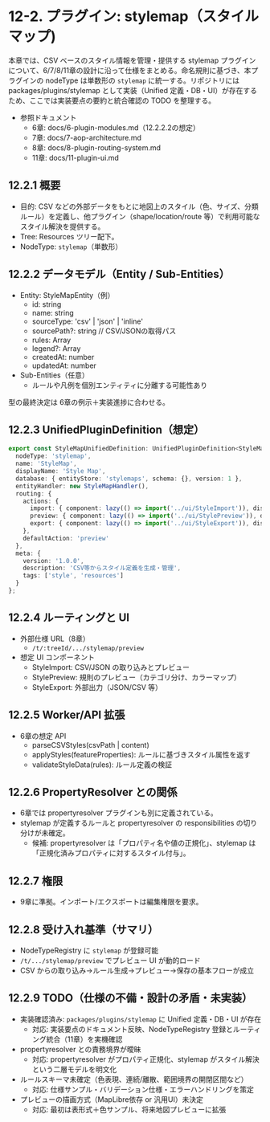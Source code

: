 # 12-2. プラグイン: stylemap（スタイルマップ)

本章では、CSV ベースのスタイル情報を管理・提供する stylemap プラグインについて、6/7/8/11章の設計に沿って仕様をまとめる。命名規則に基づき、本プラグインの nodeType は単数形の `stylemap` に統一する。リポジトリには packages/plugins/stylemap として実装（Unified 定義・DB・UI）が存在するため、ここでは実装要点の要約と統合確認の TODO を整理する。

- 参照ドキュメント
  - 6章: docs/6-plugin-modules.md（12.2.2.2の想定）
  - 7章: docs/7-aop-architecture.md
  - 8章: docs/8-plugin-routing-system.md
  - 11章: docs/11-plugin-ui.md

## 12.2.1 概要
- 目的: CSV などの外部データをもとに地図上のスタイル（色、サイズ、分類ルール）を定義し、他プラグイン（shape/location/route 等）で利用可能なスタイル解決を提供する。
- Tree: Resources ツリー配下。
- NodeType: `stylemap`（単数形）

## 12.2.2 データモデル（Entity / Sub-Entities）
- Entity: StyleMapEntity（例）
  - id: string
  - name: string
  - sourceType: 'csv' | 'json' | 'inline'
  - sourcePath?: string // CSV/JSONの取得パス
  - rules: Array<StyleRule>
  - legend?: Array<LegendItem>
  - createdAt: number
  - updatedAt: number
- Sub-Entities（任意）
  - ルールや凡例を個別エンティティに分離する可能性あり

型の最終決定は 6章の例示＋実装進捗に合わせる。

## 12.2.3 UnifiedPluginDefinition（想定）

```ts
export const StyleMapUnifiedDefinition: UnifiedPluginDefinition<StyleMapEntity, never, never> = {
  nodeType: 'stylemap',
  name: 'StyleMap',
  displayName: 'Style Map',
  database: { entityStore: 'stylemaps', schema: {}, version: 1 },
  entityHandler: new StyleMapHandler(),
  routing: {
    actions: {
      import: { component: lazy(() => import('../ui/StyleImport')), displayName: 'Import' },
      preview: { component: lazy(() => import('../ui/StylePreview')), displayName: 'Preview' },
      export: { component: lazy(() => import('../ui/StyleExport')), displayName: 'Export' }
    },
    defaultAction: 'preview'
  },
  meta: {
    version: '1.0.0',
    description: 'CSV等からスタイル定義を生成・管理',
    tags: ['style', 'resources']
  }
};
```

## 12.2.4 ルーティングと UI
- 外部仕様 URL（8章）
  - `/t/:treeId/.../stylemap/preview`
- 想定 UI コンポーネント
  - StyleImport: CSV/JSON の取り込みとプレビュー
  - StylePreview: 規則のプレビュー（カテゴリ分け、カラーマップ）
  - StyleExport: 外部出力（JSON/CSV 等）

## 12.2.5 Worker/API 拡張
- 6章の想定 API
  - parseCSVStyles(csvPath | content)
  - applyStyles(featureProperties): ルールに基づきスタイル属性を返す
  - validateStyleData(rules): ルール定義の検証

## 12.2.6 PropertyResolver との関係
- 6章では propertyresolver プラグインも別に定義されている。
- stylemap が定義するルールと propertyresolver の responsibilities の切り分けが未確定。
  - 候補: propertyresolver は「プロパティ名や値の正規化」、stylemap は「正規化済みプロパティに対するスタイル付与」。

## 12.2.7 権限
- 9章に準拠。インポート/エクスポートは編集権限を要求。

## 12.2.8 受け入れ基準（サマリ）
- NodeTypeRegistry に `stylemap` が登録可能
- `/t/.../stylemap/preview` でプレビュー UI が動的ロード
- CSV からの取り込み→ルール生成→プレビュー→保存の基本フローが成立

## 12.2.9 TODO（仕様の不備・設計の矛盾・未実装）
- 実装確認済み: `packages/plugins/stylemap` に Unified 定義・DB・UI が存在
  - 対応: 実装要点のドキュメント反映、NodeTypeRegistry 登録とルーティング統合（11章）を実機確認
- propertyresolver との責務境界が曖昧
  - 対応: propertyresolver がプロパティ正規化、stylemap がスタイル解決という二層モデルを明文化
- ルールスキーマ未確定（色表現、連続/離散、範囲境界の開閉区間など）
  - 対応: 仕様サンプル・バリデーション仕様・エラーハンドリングを策定
- プレビューの描画方式（MapLibre依存 or 汎用UI）未決定
  - 対応: 最初は表形式＋色サンプル、将来地図プレビューに拡張
